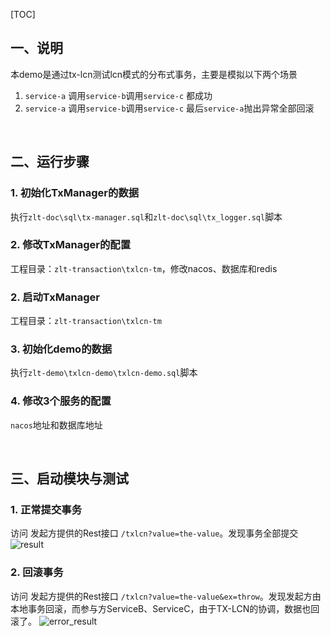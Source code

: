 [TOC]

## 一、说明

本demo是通过tx-lcn测试lcn模式的分布式事务，主要是模拟以下两个场景

1. `service-a` 调用`service-b`调用`service-c` 都成功
2. `service-a` 调用`service-b`调用`service-c` 最后`service-a`抛出异常全部回滚



&nbsp;

## 二、运行步骤

### 1. 初始化TxManager的数据

执行`zlt-doc\sql\tx-manager.sql`和`zlt-doc\sql\tx_logger.sql`脚本

### 2. 修改TxManager的配置

工程目录：`zlt-transaction\txlcn-tm`，修改nacos、数据库和redis

### 2. 启动TxManager

工程目录：`zlt-transaction\txlcn-tm`

### 3. 初始化demo的数据

执行`zlt-demo\txlcn-demo\txlcn-demo.sql`脚本

### 4. 修改3个服务的配置

`nacos`地址和数据库地址



&nbsp;

## 三、启动模块与测试

### 1. 正常提交事务
访问 发起方提供的Rest接口 `/txlcn?value=the-value`。发现事务全部提交
![result](https://www.txlcn.org/img/docs/result.png)

### 2. 回滚事务
访问 发起方提供的Rest接口 `/txlcn?value=the-value&ex=throw`。发现发起方由本地事务回滚，而参与方ServiceB、ServiceC，由于TX-LCN的协调，数据也回滚了。
![error_result](https://www.txlcn.org/img/docs/error_result.png)